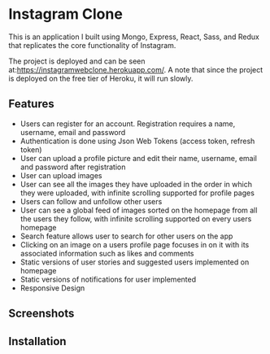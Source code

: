 # Instagram Clone
This is an application I built using Mongo, Express, React, Sass, and Redux that replicates the core functionality of Instagram.

The project is deployed and can be seen at:https://instagramwebclone.herokuapp.com/. A note that since the project is deployed on the free tier of Heroku, it will run slowly. 

## Features
- Users can register for an account. Registration requires a name, username, email and password
- Authentication is done using Json Web Tokens (access token, refresh token)
- User can upload a profile picture and edit their name, username, email and password after registration
- User can upload images
- User can see all the images they have uploaded in the order in which they were uploaded, with infinite scrolling supported for profile pages 
- Users can follow and unfollow other users
- User can see a global feed of images sorted on the homepage from all the users they follow, with infinite scrolling supported on every users homepage
- Search feature allows user to search for other users on the app
- Clicking on an image on a users profile page focuses in on it with its associated information such as likes and comments
- Static versions of user stories and suggested users implemented on homepage
- Static versions of notifications for user implemented
- Responsive Design


## Screenshots

## Installation

